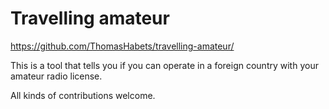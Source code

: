 # Travelling amateur

https://github.com/ThomasHabets/travelling-amateur/

This is a tool that tells you if you can operate in a foreign country
with your amateur radio license.

All kinds of contributions welcome.
